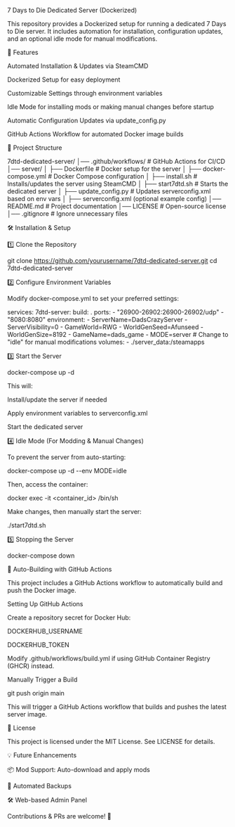 7 Days to Die Dedicated Server (Dockerized)

This repository provides a Dockerized setup for running a dedicated 7 Days to Die server. It includes automation for installation, configuration updates, and an optional idle mode for manual modifications.

🚀 Features

Automated Installation & Updates via SteamCMD

Dockerized Setup for easy deployment

Customizable Settings through environment variables

Idle Mode for installing mods or making manual changes before startup

Automatic Configuration Updates via update_config.py

GitHub Actions Workflow for automated Docker image builds

📂 Project Structure

7dtd-dedicated-server/
│── .github/workflows/   # GitHub Actions for CI/CD
│── server/
│   ├── Dockerfile       # Docker setup for the server
│   ├── docker-compose.yml # Docker Compose configuration
│   ├── install.sh       # Installs/updates the server using SteamCMD
│   ├── start7dtd.sh     # Starts the dedicated server
│   ├── update_config.py # Updates serverconfig.xml based on env vars
│   ├── serverconfig.xml (optional example config)
│── README.md            # Project documentation
│── LICENSE              # Open-source license
│── .gitignore           # Ignore unnecessary files

🛠️ Installation & Setup

1️⃣ Clone the Repository

git clone https://github.com/yourusername/7dtd-dedicated-server.git
cd 7dtd-dedicated-server

2️⃣ Configure Environment Variables

Modify docker-compose.yml to set your preferred settings:

services:
  7dtd-server:
    build: .
    ports:
      - "26900-26902:26900-26902/udp"
      - "8080:8080"
    environment:
      - ServerName=DadsCrazyServer
      - ServerVisibility=0
      - GameWorld=RWG
      - WorldGenSeed=Afunseed
      - WorldGenSize=8192
      - GameName=dads_game
      - MODE=server  # Change to "idle" for manual modifications
    volumes:
      - ./server_data:/steamapps

3️⃣ Start the Server

docker-compose up -d

This will:

Install/update the server if needed

Apply environment variables to serverconfig.xml

Start the dedicated server

4️⃣ Idle Mode (For Modding & Manual Changes)

To prevent the server from auto-starting:

docker-compose up -d --env MODE=idle

Then, access the container:

docker exec -it <container_id> /bin/sh

Make changes, then manually start the server:

./start7dtd.sh

5️⃣ Stopping the Server

docker-compose down

🔄 Auto-Building with GitHub Actions

This project includes a GitHub Actions workflow to automatically build and push the Docker image.

Setting Up GitHub Actions

Create a repository secret for Docker Hub:

DOCKERHUB_USERNAME

DOCKERHUB_TOKEN

Modify .github/workflows/build.yml if using GitHub Container Registry (GHCR) instead.

Manually Trigger a Build

git push origin main

This will trigger a GitHub Actions workflow that builds and pushes the latest server image.

📜 License

This project is licensed under the MIT License. See LICENSE for details.

💡 Future Enhancements

📦 Mod Support: Auto-download and apply mods

🔄 Automated Backups

🛠️ Web-based Admin Panel

Contributions & PRs are welcome! 🚀


